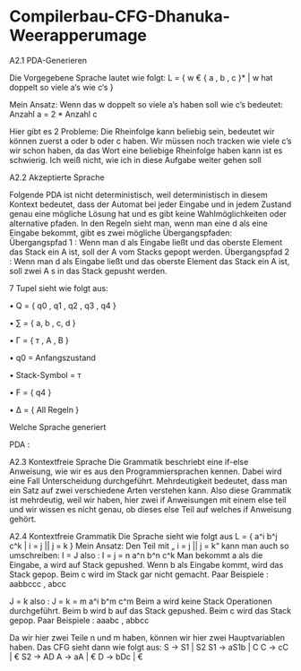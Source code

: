 # Compilerbau-CFG-Dhanuka-Weerapperumage

A2.1 PDA-Generieren

Die Vorgegebene Sprache lautet wie folgt:
L = { w € { a , b , c }* | w hat doppelt so viele a‘s wie c‘s }

Mein Ansatz:
Wenn das w doppelt so viele a’s haben soll wie c’s bedeutet:
Anzahl a = 2 * Anzahl c

Hier gibt es 2 Probleme:
Die Rheinfolge kann beliebig sein, bedeutet wir können zuerst a oder b oder c haben.
Wir müssen noch tracken wie viele c’s wir schon haben, da das Wort eine beliebige Rheinfolge haben kann ist es schwierig.
Ich weiß nicht, wie ich in diese Aufgabe weiter gehen soll


A2.2 Akzeptierte Sprache

Folgende PDA ist nicht deterministisch, weil deterministisch in diesem Kontext bedeutet, dass der Automat bei jeder Eingabe und in jedem Zustand genau eine mögliche Lösung hat und es gibt keine Wahlmöglichkeiten oder alternative pfaden.
In den Regeln sieht man, wenn man eine d als eine Eingabe bekommt, gibt es zwei mögliche Übergangspfaden:
Übergangspfad 1 : Wenn man d als Eingabe ließt und das oberste Element das Stack ein A ist, soll der A vom Stacks gepopt werden.
Übergangspfad 2 : Wenn man d als Eingabe ließt und das oberste Element das Stack ein A ist, soll zwei A s in das Stack gepusht werden.

7 Tupel sieht wie folgt aus:

•	Q = { q0 , q1 , q2 , q3 , q4 }

•	∑ = { a, b , c, d }

•	Г = { т , A , B } 

•	q0 = Anfangszustand

•	Stack-Symbol = т

•	F = { q4 }

•	Δ = { All Regeln }

Welche Sprache generiert 

PDA :
 

A2.3 Kontextfreie Sprache
Die Grammatik beschriebt eine if-else Anweisung, wie wir es aus den Programmiersprachen kennen. Dabei wird eine Fall Unterscheidung durchgeführt.
Mehrdeutigkeit bedeutet, dass man ein Satz auf zwei verschiedene Arten verstehen kann.
Also diese Grammatik ist mehrdeutig, weil wir haben, hier zwei if Anweisungen mit einem else teil und wir wissen es nicht genau, ob dieses else Teil auf welches if Anweisung gehört.


A2.4 Kontextfreie Grammatik
Die Sprache sieht wie folgt aus
L = { a^i b^j c^k | i = j || j = k }
Mein Ansatz:
Den Teil mit „ i = j || j = k“ kann man auch so umschreiben:
I = J also :
I = j = n
a^n b^n c^k
Man bekommt a als die Eingabe, a wird auf Stack gepushed. Wenn b als Eingabe kommt, wird das Stack gepop. Beim c wird im Stack gar nicht gemacht.
Paar Beispiele : aabbccc , abcc

J = k also :
J = k = m
a^i b^m c^m
Beim a wird keine Stack Operationen durchgeführt. Beim b wird b auf das Stack gepushed. Beim c wird das Stack gepop.
Paar Beispiele : aaabc , abbcc

Da wir hier zwei Teile n und m haben, können wir hier zwei Hauptvariablen haben. Das CFG sieht dann wie folgt aus:
S -> S1 | S2
S1 -> aS1b | C
C -> cC | €
S2 -> AD
A -> aA | €
D -> bDc | €

 

